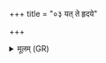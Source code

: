 +++
title = "०३ यत् ते हृदये"

+++
<details><summary>मूलम् (GR)</summary>

यत् ते हृदये दौर्भाग्यं  
नाभ्यां वक्षणा अनु ।  
(…) ॥ +++(see 16.147.1cd)+++
</details>